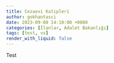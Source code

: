 ```yaml
---
title: Cezaevi Katipleri
author: gokhantasci
date: 2023-09-08 14:10:00 +0800
categories: [İlanlar, Adalet Bakanlığı]
tags: [test, vs]
render_with_liquid: false
---
```


Test